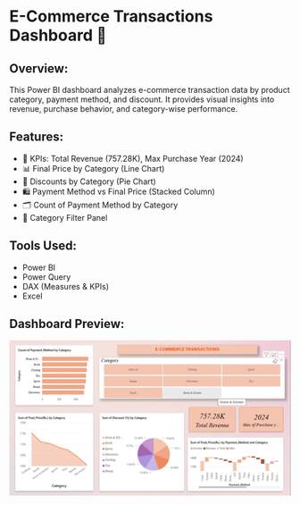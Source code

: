 # E-Commerce Transactions Dashboard 🧾

## Overview:
This Power BI dashboard analyzes e-commerce transaction data by product category, payment method, and discount. It provides visual insights into revenue, purchase behavior, and category-wise performance.

## Features:
- 🧾 KPIs: Total Revenue (757.28K), Max Purchase Year (2024)
- 📊 Final Price by Category (Line Chart)
- 🎯 Discounts by Category (Pie Chart)
- 🛍️ Payment Method vs Final Price (Stacked Column)
- 🗂️ Count of Payment Method by Category
- 🔎 Category Filter Panel

## Tools Used:
- Power BI
- Power Query
- DAX (Measures & KPIs)
- Excel

## Dashboard Preview:
![Dashboard Screenshot](ecommerce-dashboard.png)
